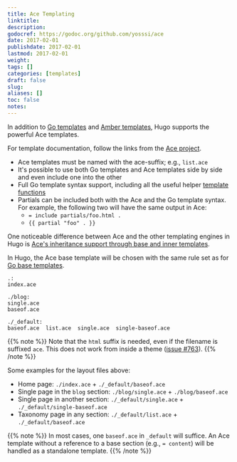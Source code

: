 ```yaml
---
title: Ace Templating
linktitle:
description:
godocref: https://godoc.org/github.com/yosssi/ace
date: 2017-02-01
publishdate: 2017-02-01
lastmod: 2017-02-01
weight:
tags: []
categories: [templates]
draft: false
slug:
aliases: []
toc: false
notes:
---
```


In addition to [Go templates][] and [Amber templates][], Hugo supports the powerful Ace templates.

For template documentation, follow the links from the [Ace project](https://github.com/yosssi/ace).

* Ace templates must be named with the ace-suffix; e.g., `list.ace`
* It's possible to use both Go templates and Ace templates side by side and even include one into the other
* Full Go template syntax support, including all the useful helper [template functions][]
* Partials can be included both with the Ace and the Go template syntax. For example, the following two will have the same output in Ace:
    * `= include partials/foo.html .`
    * `{{ partial "foo" . }}`

One noticeable difference between Ace and the other templating engines in Hugo is [Ace's inheritance support through base and inner templates][].

In Hugo, the Ace base template will be chosen with the same rule set as for [Go base templates][].

```
.:
index.ace

./blog:
single.ace
baseof.ace

./_default:
baseof.ace  list.ace  single.ace  single-baseof.ace
```

{{% note %}}
Note that the `html` suffix is needed, even if the filename is suffixed `ace`. This does not work from inside a theme ([issue #763](https://github.com/spf13/hugo/issues/763)).
{{% /note %}}

Some examples for the layout files above:

* Home page: `./index.ace` +  `./_default/baseof.ace`
* Single page in the `blog` section: `./blog/single.ace` +  `./blog/baseof.ace`
* Single page in another section: `./_default/single.ace` +  `./_default/single-baseof.ace`
* Taxonomy page in any section: `./_default/list.ace` +  `./_default/baseof.ace`

{{% note %}}
In most cases, one `baseof.ace` in `_default` will suffice. An Ace template without a reference to a base section (e.g., `= content`) will be handled as a standalone template.
{{% /note %}}

[Ace's inheritance support through base and inner templates]: https://github.com/yosssi/ace/tree/master/examples/base_inner_template
[Amber templates]: /templates/amber-templating/
[template functions]: /functions/
[Go templates]: /templates/go-template-primer/
[Go base templates]: /templates/base-templates-and-blocks/